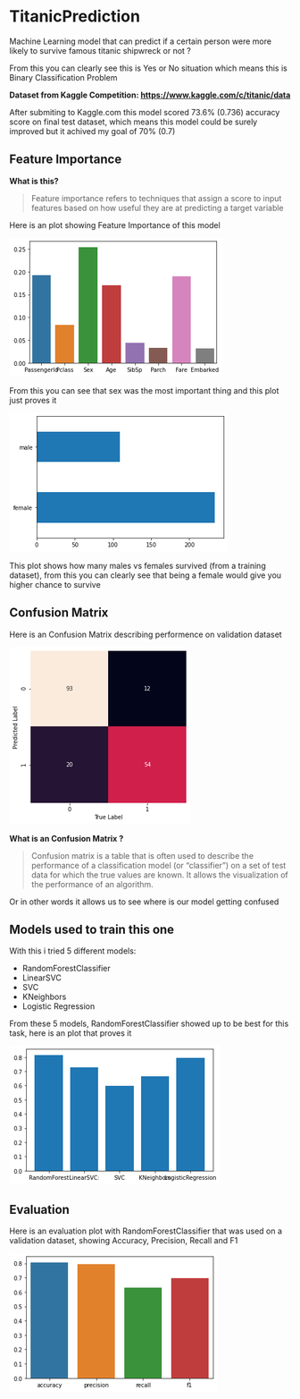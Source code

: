 # **TitanicPrediction**

Machine Learning model that can predict if a certain person were more likely to survive famous titanic shipwreck or not ?

From this you can clearly see this is Yes or No situation which means this is Binary Classification Problem

**Dataset from Kaggle Competition: https://www.kaggle.com/c/titanic/data**

After submiting to Kaggle.com this model scored 73.6% (0.736) accuracy score on final test dataset, which means this model could be surely improved but it achived my goal of 70% (0.7)

## Feature Importance 

**What is this?**

> Feature importance refers to techniques that assign a score to input features based on how useful they are at predicting a target variable

Here is an plot showing Feature Importance of this model

![Feature Importance](/markdown_imgs/feature_importance.png)

From this you can see that sex was the most important thing and this plot just proves it

![Sex Survived](/markdown_imgs/sex_survived.png)

This plot shows how many males vs females survived (from a training dataset), from this you can clearly see that being a female would give you higher chance to survive

## **Confusion Matrix**

Here is an Confusion Matrix describing performence on validation dataset

![Confusion Matrix](/markdown_imgs/confusion_matrix.png)

**What is an Confusion Matrix ?**

> Confusion matrix is a table that is often used to describe the performance of a classification model (or “classifier”) on a set of test data for which the true values are known. It allows the visualization of the performance of an algorithm.

Or in other words it allows us to see where is our model getting confused

## Models used to train this one

With this i tried 5 different models:

* RandomForestClassifier
* LinearSVC
* SVC
* KNeighbors
* Logistic Regression

From these 5 models, RandomForestClassifier showed up to be best for this task, here is an plot that proves it

![Best clf](/markdown_imgs/best_clf.png)

## Evaluation

Here is an evaluation plot with RandomForestClassifier that was used on a validation dataset, showing Accuracy, Precision, Recall and F1

![Evaluation plot](/markdown_imgs/evaluation.png)
